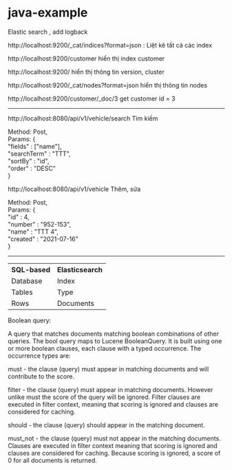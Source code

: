 # java-example
Elastic search , add logback
<p>http://localhost:9200/_cat/indices?format=json : Liệt kê tất cả các index</p>
<p>http://localhost:9200/customer hiển thị index customer</p>
<p>http://localhost:9200/ hiển thị thông tin version, cluster</p>
<p>http://localhost:9200/_cat/nodes?format=json hiển thị thông tin nodes</p>
<p>http://localhost:9200/customer/_doc/3 get customer id = 3</p>
<hr>
<p>http://localhost:8080/api/v1/vehicle/search Tìm kiếm<p>
<div>
Method: Post,  </br>
Params: { </br>
    "fields" : ["name"], </br>
    "searchTerm" : "TTT",  </br>
    "sortBy" : "id",  </br>
    "order" : "DESC" </br>
} </br>
</div>

<p>http://localhost:8080/api/v1/vehicle Thêm, sửa</p>
<div>
Method: Post, </br>
Params: { </br>
    "id" : 4, </br>
    "number" : "952-153", </br>
    "name" : "TTT 4", </br>
    "created" : "2021-07-16" </br>
}
</div>

<hr>
<div>
    <table>
        <tr>
            <th>SQL-based</th>
            <th>Elasticsearch</th>
        </tr>
        <tr>
            <td>Database</td>
            <td>Index</td>
        </tr>
        <tr>
            <td>Tables</td>
            <td>Type</td>
        </tr>
        <tr>
            <td>Rows</td>
            <td>Documents</td>
        </tr>
    </table>
</div>

<p>Boolean query:</p>
A query that matches documents matching boolean combinations of other queries. The bool query maps to Lucene BooleanQuery. It is built using one or more boolean clauses, each clause with a typed occurrence. The occurrence types are: <br>

must - the clause (query) must appear in matching documents and will contribute to the score. <br>

filter - the clause (query) must appear in matching documents. However unlike must the score of the query will be ignored. Filter clauses are executed in filter context, meaning that scoring is ignored and clauses are considered for caching.<br>

should - the clause (query) should appear in the matching document.<br>

must_not - the clause (query) must not appear in the matching documents. Clauses are executed in filter context meaning that scoring is ignored and clauses are considered for caching. Because scoring is ignored, a score of 0 for all documents is returned.<br>


